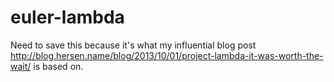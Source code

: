 euler-lambda
============

Need to save this because it's what my influential blog post
http://blog.hersen.name/blog/2013/10/01/project-lambda-it-was-worth-the-wait/
is based on.